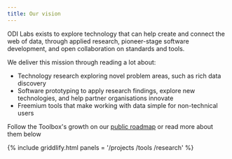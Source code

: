 ```yaml
---
title: Our vision
---
```


ODI Labs exists to explore technology that can help create and connect the web of data, through applied research, pioneer-stage software development, and open collaboration on standards and tools.

We deliver this mission through reading a lot about:

  * Technology research exploring novel problem areas, such as rich data discovery
  * Software prototyping to apply research findings, explore new technologies, and help partner organisations innovate
  * Freemium tools that make working with data simple for non-technical users
  
Follow the Toolbox's growth on our [public roadmap](https://trello.com/b/2xc7Q0kd/labs-public-toolbox-roadmap) or read more about them below

{% include griddlify.html panels = '/projects /tools /research' %}
